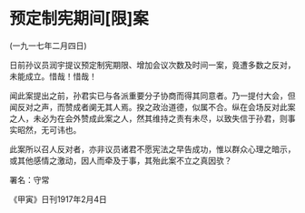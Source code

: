# 预定制宪期间[限]案

 

(一九一七年二月四日)

 

日前孙议员润宇提议预定制宪期限、增加会议次数及时间一案，竟遭多数之反对，未能成立。惜哉！惜哉！

闻此案提出之前，孙君实已与各派重要分子协商而得其同意者。乃一提付大会，但闻反对之声，而赞成者阒无其人焉。揆之政治道德，似属不合。纵在会场反对此案之人，未必为在会外赞成此案之人，然其维持之责有未尽，以致失信于孙君，则事实昭然，无可讳也。

此案所以召人反对者，亦非议员诸君不愿宪法之早告成功，惟以群众心理之暗示，或其他感情之激动，因人而牵及于事，其殆此案不立之真因欤？

 

署名：守常

《甲寅》日刊1917年2月4日

 

 

